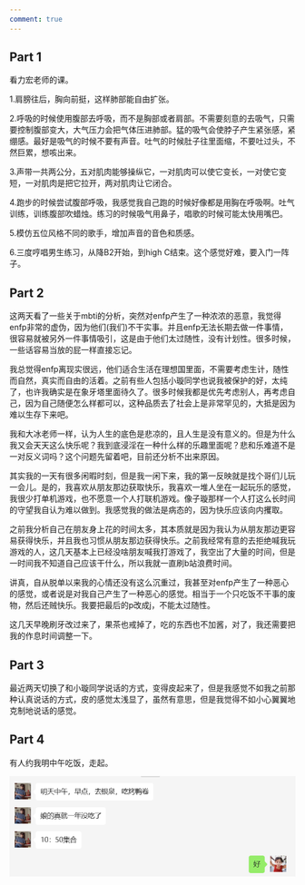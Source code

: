 ```yaml
---
comment: true
---
```


## Part 1

看力宏老师的课。

1.肩膀往后，胸向前挺，这样肺部能自由扩张。

2.呼吸的时候使用腹部去呼吸，而不是胸部或者肩部。不需要刻意的去吸气，只需要控制腹部变大，大气压力会把气体压进肺部。猛的吸气会使脖子产生紧张感，紧绷感。最好是吸气的时候不要有声音。吐气的时候肚子往里面缩，不要吐过头，不然巨累，想咳出来。

3.声带一共两公分，五对肌肉能够操纵它，一对肌肉可以使它变长，一对使它变短，一对肌肉是把它拉开，两对肌肉让它闭合。

4.跑步的时候尝试腹部呼吸，我感觉我自己跑的时候好像都是用胸在呼吸啊。吐气训练，训练腹部吹蜡烛。练习的时候吸气用鼻子，唱歌的时候可能太快用嘴巴。

5.模仿五位风格不同的歌手，增加声音的音色和质感。

6.三度哼唱男生练习，从降B2开始，到high C结束。这个感觉好难，要入门一阵子。

## Part 2

这两天看了一些关于mbti的分析，突然对enfp产生了一种浓浓的恶意，我觉得enfp非常的虚伪，因为他们(我们)不干实事。并且enfp无法长期去做一件事情，很容易就被另外一件事情吸引，这是由于他们太过随性，没有计划性。很多时候，一些话容易当放的屁一样直接忘记。

我总觉得enfp离现实很远，他们适合生活在理想国里面，不需要考虑生计，随性而自然，真实而自由的活着。之前有些人包括小璇同学也说我被保护的好，太纯了，也许我确实是在象牙塔里面待久了。很多时候我都是优先考虑别人，再考虑自己，因为自己随便怎么样都可以，这种品质去了社会上是非常罕见的，大抵是因为难以生存下来吧。

我和大冰老师一样，认为人生的底色是悲凉的，且人生是没有意义的。但是为什么我又会天天这么快乐呢？我到底浸淫在一种什么样的乐趣里面呢？悲和乐难道不是一对反义词吗？这个问题先留着吧，目前还分析不出来原因。

其实我的一天有很多闲暇时刻，但是我一闲下来，我的第一反映就是找个哥们儿玩一会儿。是的，我喜欢从朋友那边获取快乐，我喜欢一堆人坐在一起玩乐的感觉，我很少打单机游戏，也不愿意一个人打联机游戏。像子璇那样一个人打这么长时间的守望我自认为难以做到。我感觉我的做法是病态的，因为快乐应该向内攫取。

之前我分析自己在朋友身上花的时间太多，其本质就是因为我认为从朋友那边更容易获得快乐，并且我也习惯从朋友那边获得快乐。之前我经常有意的去拒绝喊我玩游戏的人，这几天基本上已经没啥朋友喊我打游戏了，我空出了大量的时间，但是一时间我不知道自己应该干什么，所以我就一直刷b站浪费时间。

讲真，自从脱单以来我的心情还没有这么沉重过，我甚至对enfp产生了一种恶心的感觉，或者说是对我自己产生了一种恶心的感觉。相当于一个只吃饭不干事的废物，然后还贼快乐。我要把最后的p改成j，不能太过随性。

这几天早晚刷牙改过来了，果茶也戒掉了，吃的东西也不加酱，对了，我还需要把我的作息时间调整一下。

## Part 3

最近两天切换了和小璇同学说话的方式，变得皮起来了，但是我感觉不如我之前那种认真说话的方式，皮的感觉太浅显了，虽然有意思，但是我觉得不如小心翼翼地克制地说话的感觉。
## Part 4

有人约我明中午吃饭，走起。

![](../../图片/2.21%20喊吃饭.png)
